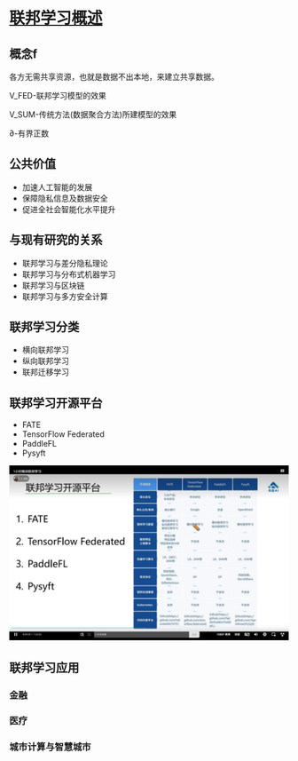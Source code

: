 # [联邦学习概述](https://www.bilibili.com/video/BV1YX4y1d73L/?spm_id_from=333.788.recommend_more_video.0&vd_source=542ff23b511c29e461d0f79fd2832429)

## 概念f

各方无需共享资源，也就是数据不出本地，来建立共享数据。

V_FED-联邦学习模型的效果

V_SUM-传统方法(数据聚合方法)所建模型的效果

$\partial$-有界正数

## 公共价值

* 加速人工智能的发展
* 保障隐私信息及数据安全
* 促进全社会智能化水平提升

## 与现有研究的关系

* 联邦学习与差分隐私理论
* 联邦学习与分布式机器学习
* 联邦学习与区块链
* 联邦学习与多方安全计算

## 联邦学习分类

* 横向联邦学习
* 纵向联邦学习
* 联邦迁移学习

## 联邦学习开源平台

* FATE
* TensorFlow Federated
* PaddleFL
* Pysyft

![1728912782854](image/联邦学习/1728912782854.png)

## 联邦学习应用

### 金融

### 医疗

### 城市计算与智慧城市
